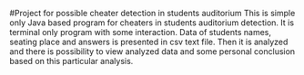 #Project for possible cheater detection in students auditorium
 This is simple only Java based program for cheaters in students auditorium detection. It is terminal 
 only program with some interaction. Data of students names, seating place and answers  is presented in 
 csv text file. Then it is analyzed and there is possibility to view analyzed data and some personal 
 conclusion based on  this particular analysis.  
